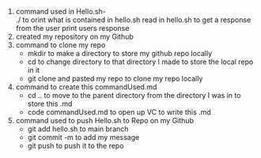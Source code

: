 1. command used in Hello.sh-    
    ./ to orint what is contained in hello.sh
    read in hello.sh to get a response from the user
    print users response
2. created my repository on my Github
3. command to clone my repo
    - mkdir to make a directory to store my github repo locally
    - cd to change directory to that directory I made to store the local repo in it
    - git clone and pasted my repo to clone my repo locally
4. command to create this commandUsed.md
    - cd .. to move to the parent directory from the directory I was in to store this .md
    - code commandUsed.md to open up VC to write this .md
5. command used to push Hello.sh to Repo on my Github
    - git add hello.sh to main branch
    - git commit -m to add my message
    - git push to push it to the repo
    